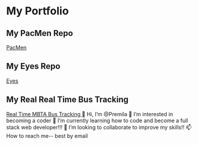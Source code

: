 # My Portfolio
## My PacMen Repo
<a href= "https://premmuddu.github.io/PacMen/"> PacMen </a>
## My Eyes Repo
<a href= "https://premmuddu.github.io/Eye/"> Eyes </a>
## My Real Real Time Bus Tracking
<a href= "https://premmuddu.github.io/Real Time MBTA Bus Tracking/"> Real Time MBTA Bus Tracking </a>
👋 Hi, I’m @Premila
👀 I’m interested in becoming a coder
🌱 I’m currently learning how to code and become a full stack web developer!!!
💞️ I’m looking to collaborate to improve my skills!!
📫 How to reach me-- best by email
